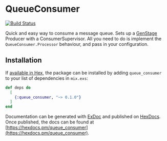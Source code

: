 # QueueConsumer
[![Build Status](https://travis-ci.org/sneako/queue_consumer.svg?branch=master)](https://travis-ci.org/sneako/queue_consumer)

Quick and easy way to consume a message queue. Sets up a [GenStage](https://github.com/elixir-lang/gen_stage) Producer with
a ConsumerSupervisor. All you need to do is implement the `QueueConsumer.Processor` behaviour, and pass in your configuration.

## Installation
 
If [available in Hex](https://hex.pm/docs/publish), the package can be installed
by adding `queue_consumer` to your list of dependencies in `mix.exs`:

```elixir
def deps do
  [
    {:queue_consumer, "~> 0.1.0"}
  ]
end
```

Documentation can be generated with [ExDoc](https://github.com/elixir-lang/ex_doc)
and published on [HexDocs](https://hexdocs.pm). Once published, the docs can
be found at [https://hexdocs.pm/queue_consumer](https://hexdocs.pm/queue_consumer).

